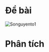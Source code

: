 # Đề bài
![Songuyento1](https://github.com/VanHoang110802/Competitive_Programming/assets/108053955/fa5b427f-2628-42e4-8cf8-583da0abab38)

# Phân tích
